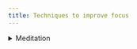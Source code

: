 ```yaml
---
title: Techniques to improve focus
---
```

<details markdown='1'><summary>Meditation</summary>
The art of choice. During meditation, you get a glimpse of the monkey mind. How out of control your mind is. You start learning how to watch that activity & recognize the patterns. You learn to calm down the reactivity.

<details markdown='1'><summary>Deep Work</summary>
A term developed by Cal Newport.